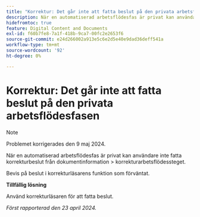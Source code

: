 ```yaml
---
title: "Korrektur: Det går inte att fatta beslut på den privata arbetsflödesfasen"
description: När en automatiserad arbetsflödesfas är privat kan användare inte fatta korrekturbeslut från dokumentets &stämpel;gt; korrekturarbetsflödesfas. Det finns en lösning.
hidefromtoc: true
feature: Digital Content and Documents
exl-id: f60b7fe8-7a1f-418b-9ca7-00fc2e2653f6
source-git-commit: e24d266002a913e5c6e2d5e40e9dad36deff541a
workflow-type: tm+mt
source-wordcount: '92'
ht-degree: 0%

---
```


# Korrektur: Det går inte att fatta beslut på den privata arbetsflödesfasen

>[!NOTE]
>
>Problemet korrigerades den 9 maj 2024.

När en automatiserad arbetsflödesfas är privat kan användare inte fatta korrekturbeslut från dokumentinformation > korrekturarbetsflödessteget.

Bevis på beslut i korrekturläsarens funktion som förväntat.

**Tillfällig lösning**

Använd korrekturläsaren för att fatta beslut.

_Först rapporterad den 23 april 2024._

